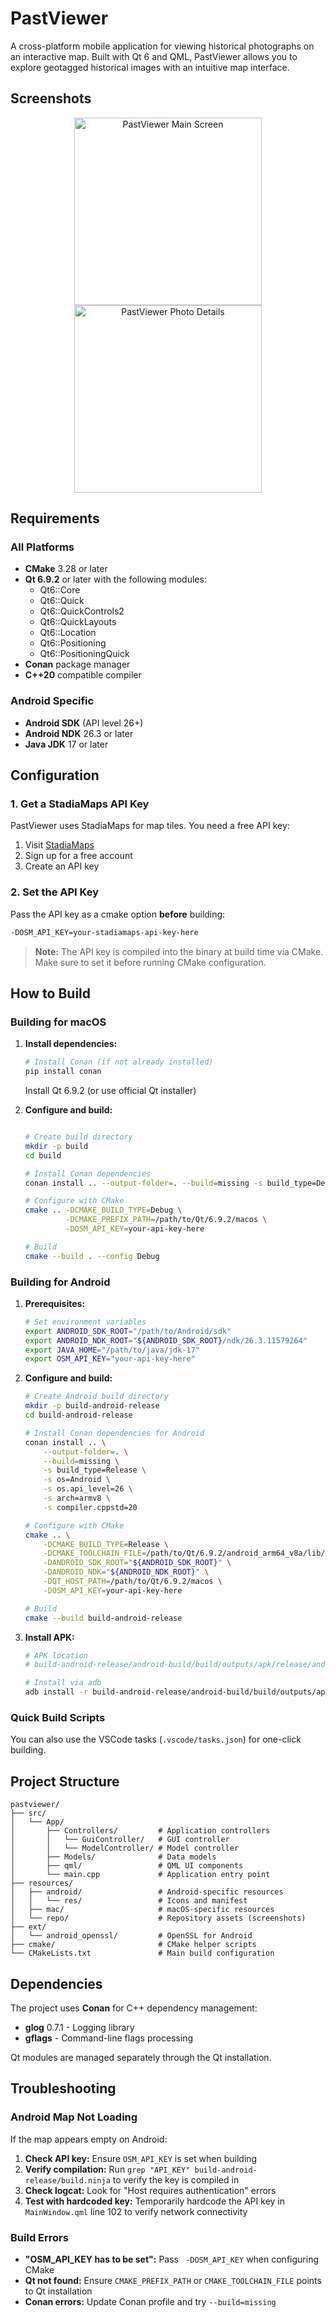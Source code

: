 # PastViewer

A cross-platform mobile application for viewing historical photographs on an interactive map. Built with Qt 6 and QML, PastViewer allows you to explore geotagged historical images with an intuitive map interface.

## Screenshots

<p align="center">
  <img src="resources/repo/photo_2025-10-10_23-38-19.jpg" width="300" alt="PastViewer Main Screen"/>
  <img src="resources/repo/photo_2025-10-10_23-38-24.jpg" width="300" alt="PastViewer Photo Details"/>
</p>

## Requirements

### All Platforms
- **CMake** 3.28 or later
- **Qt 6.9.2** or later with the following modules:
  - Qt6::Core
  - Qt6::Quick
  - Qt6::QuickControls2
  - Qt6::QuickLayouts
  - Qt6::Location
  - Qt6::Positioning
  - Qt6::PositioningQuick
- **Conan** package manager
- **C++20** compatible compiler

### Android Specific
- **Android SDK** (API level 26+)
- **Android NDK** 26.3 or later
- **Java JDK** 17 or later

## Configuration

### 1. Get a StadiaMaps API Key

PastViewer uses StadiaMaps for map tiles. You need a free API key:

1. Visit [StadiaMaps](https://stadiamaps.com/)
2. Sign up for a free account
3. Create an API key

### 2. Set the API Key

Pass the API key as a cmake option **before** building:

```bash
-DOSM_API_KEY=your-stadiamaps-api-key-here
```

> **Note:** The API key is compiled into the binary at build time via CMake. Make sure to set it before running CMake configuration.

## How to Build

### Building for macOS

1. **Install dependencies:**
   ```bash
   # Install Conan (if not already installed)
   pip install conan
   ```
   Install Qt 6.9.2 (or use official Qt installer)

2. **Configure and build:**
   ```bash
   
   # Create build directory
   mkdir -p build
   cd build
   
   # Install Conan dependencies
   conan install .. --output-folder=. --build=missing -s build_type=Debug -s compiler.cppstd=20
   
   # Configure with CMake
   cmake .. -DCMAKE_BUILD_TYPE=Debug \
            -DCMAKE_PREFIX_PATH=/path/to/Qt/6.9.2/macos \
            -DOSM_API_KEY=your-api-key-here
   
   # Build
   cmake --build . --config Debug
   ```

### Building for Android

1. **Prerequisites:**
   ```bash
   # Set environment variables
   export ANDROID_SDK_ROOT="/path/to/Android/sdk"
   export ANDROID_NDK_ROOT="${ANDROID_SDK_ROOT}/ndk/26.3.11579264"
   export JAVA_HOME="/path/to/java/jdk-17"
   export OSM_API_KEY="your-api-key-here"
   ```

2. **Configure and build:**
   ```bash
   # Create Android build directory
   mkdir -p build-android-release
   cd build-android-release
   
   # Install Conan dependencies for Android
   conan install .. \
       --output-folder=. \
       --build=missing \
       -s build_type=Release \
       -s os=Android \
       -s os.api_level=26 \
       -s arch=armv8 \
       -s compiler.cppstd=20
   
   # Configure with CMake
   cmake .. \
       -DCMAKE_BUILD_TYPE=Release \
       -DCMAKE_TOOLCHAIN_FILE=/path/to/Qt/6.9.2/android_arm64_v8a/lib/cmake/Qt6/qt.toolchain.cmake \
       -DANDROID_SDK_ROOT="${ANDROID_SDK_ROOT}" \
       -DANDROID_NDK="${ANDROID_NDK_ROOT}" \
       -DQT_HOST_PATH=/path/to/Qt/6.9.2/macos \
       -DOSM_API_KEY=your-api-key-here
   
   # Build
   cmake --build build-android-release
   ```

3. **Install APK:**
   ```bash
   # APK location
   # build-android-release/android-build/build/outputs/apk/release/android-build-release-unsigned.apk
   
   # Install via adb
   adb install -r build-android-release/android-build/build/outputs/apk/release/android-build-release-unsigned.apk
   ```

### Quick Build Scripts

You can also use the VSCode tasks (`.vscode/tasks.json`) for one-click building.

## Project Structure

```
pastviewer/
├── src/
│   └── App/
│       ├── Controllers/         # Application controllers
│       │   └── GuiController/   # GUI controller
│       │   └── ModelController/ # Model controller
│       ├── Models/              # Data models
│       ├── qml/                 # QML UI components
│       └── main.cpp             # Application entry point
├── resources/
│   ├── android/                 # Android-specific resources
│   │   └── res/                 # Icons and manifest
│   ├── mac/                     # macOS-specific resources
│   └── repo/                    # Repository assets (screenshots)
├── ext/
│   └── android_openssl/         # OpenSSL for Android
├── cmake/                       # CMake helper scripts
└── CMakeLists.txt               # Main build configuration
```

## Dependencies

The project uses **Conan** for C++ dependency management:

- **glog** 0.7.1 - Logging library
- **gflags** - Command-line flags processing

Qt modules are managed separately through the Qt installation.

## Troubleshooting

### Android Map Not Loading

If the map appears empty on Android:

1. **Check API key:** Ensure `OSM_API_KEY` is set when building
2. **Verify compilation:** Run `grep "API_KEY" build-android-release/build.ninja` to verify the key is compiled in
3. **Check logcat:** Look for "Host requires authentication" errors
4. **Test with hardcoded key:** Temporarily hardcode the API key in `MainWindow.qml` line 102 to verify network connectivity

### Build Errors

- **"OSM_API_KEY has to be set":** Pass ` -DOSM_API_KEY` when configuring CMake
- **Qt not found:** Ensure `CMAKE_PREFIX_PATH` or `CMAKE_TOOLCHAIN_FILE` points to Qt installation
- **Conan errors:** Update Conan profile and try `--build=missing`
